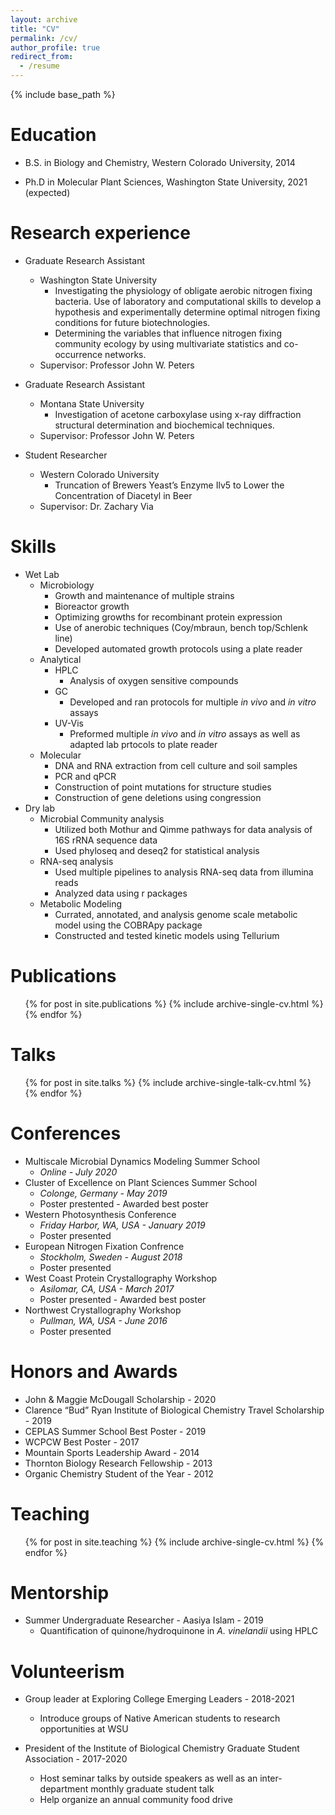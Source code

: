 ```yaml
---
layout: archive
title: "CV"
permalink: /cv/
author_profile: true
redirect_from:
  - /resume
---
```


{% include base_path %}

Education
======
* B.S. in Biology and Chemistry, Western Colorado University, 2014

* Ph.D in Molecular Plant Sciences, Washington State University, 2021 (expected)

Research experience
======
* Graduate Research Assistant
  * Washington State University
    * Investigating the physiology of obligate aerobic nitrogen fixing bacteria. Use of laboratory and computational skills to develop a hypothesis and experimentally determine optimal nitrogen fixing conditions for future biotechnologies. 
    * Determining the variables that influence nitrogen fixing community ecology by using multivariate statistics and co-occurrence networks. 
  * Supervisor: Professor John W. Peters

* Graduate Research Assistant
  * Montana State University
    * Investigation of acetone carboxylase using x-ray diffraction structural determination and biochemical techniques.
  * Supervisor: Professor John W. Peters

* Student Researcher
  * Western Colorado University
    * Truncation of Brewers Yeast’s Enzyme Ilv5 to Lower the Concentration of Diacetyl in Beer
  * Supervisor: Dr. Zachary Via

Skills
======
* Wet Lab
  * Microbiology
    * Growth and maintenance of multiple strains
    * Bioreactor growth
    * Optimizing growths for recombinant protein expression
    * Use of anerobic techniques (Coy/mbraun, bench top/Schlenk line)
    * Developed automated growth protocols using a plate reader
  * Analytical 
    * HPLC 
      * Analysis of oxygen sensitive compounds
    * GC 
      * Developed and ran protocols for multiple *in vivo* and *in vitro* assays
    * UV-Vis
      * Preformed multiple *in vivo* and *in vitro* assays as well as adapted lab prtocols to plate reader
  * Molecular 
    * DNA and RNA extraction from cell culture and soil samples
    * PCR and qPCR
    * Construction of point mutations for structure studies
    * Construction of gene deletions using congression
* Dry lab
  * Microbial Community analysis 
    * Utilized both Mothur and Qimme pathways for data analysis of 16S rRNA sequence data
    * Used phyloseq and deseq2 for statistical analysis 
  * RNA-seq analysis
    * Used multiple pipelines to analysis RNA-seq data from illumina reads
    * Analyzed data using r packages 
  * Metabolic Modeling 
    * Currated, annotated, and analysis genome scale metabolic model using the COBRApy package
    * Constructed and tested kinetic models using Tellurium


Publications
======
  <ul>{% for post in site.publications %}
    {% include archive-single-cv.html %}
  {% endfor %}</ul>
  
Talks
======
  <ul>{% for post in site.talks %}
    {% include archive-single-talk-cv.html %}
  {% endfor %}</ul>

Conferences
======
* Multiscale Microbial Dynamics Modeling Summer School
  * *Online - July 2020*
* Cluster of Excellence on Plant Sciences Summer School
  * *Colonge, Germany - May 2019*
  * Poster prestented - Awarded best poster
* Western Photosynthesis Conference
  * *Friday Harbor, WA, USA - January 2019*
  * Poster presented
* European Nitrogen Fixation Confrence
  * *Stockholm, Sweden - August 2018*
  * Poster presented
* West Coast Protein Crystallography Workshop
  * *Asilomar, CA, USA - March 2017*
  * Poster presented - Awarded best poster
* Northwest Crystallography Workshop
  * *Pullman, WA, USA - June 2016*
  * Poster presented
  
Honors and Awards
======
* John & Maggie McDougall Scholarship - 2020
* Clarence “Bud” Ryan Institute of Biological Chemistry Travel Scholarship - 2019
* CEPLAS Summer School Best Poster - 2019
* WCPCW Best Poster	- 2017
* Mountain Sports Leadership Award - 2014
* Thornton Biology Research Fellowship - 2013
* Organic Chemistry Student of the Year - 2012

Teaching
======
  <ul>{% for post in site.teaching %}
    {% include archive-single-cv.html %}
  {% endfor %}</ul>
  
Mentorship
======
* Summer Undergraduate Researcher - Aasiya Islam - 2019
  * Quantification of quinone/hydroquinone in *A. vinelandii* using HPLC


Volunteerism
======
* Group leader at Exploring College Emerging Leaders - 2018-2021
  * Introduce groups of Native American students to research opportunities at WSU

* President of the Institute of Biological Chemistry Graduate Student Association - 2017-2020
  * Host seminar talks by outside speakers as well as an inter-department monthly graduate student talk  
  *	Help organize an annual community food drive 

